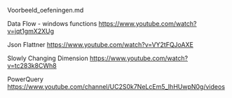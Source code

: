 Voorbeeld_oefeningen.md

Data Flow - windows functions
https://www.youtube.com/watch?v=jqt1gmX2XUg

Json Flattner
https://www.youtube.com/watch?v=VY2tFQJoAXE


Slowly Changing Dimension
https://www.youtube.com/watch?v=tc283k8CWh8

PowerQuery
https://www.youtube.com/channel/UC2S0k7NeLcEm5_IhHUwpN0g/videos